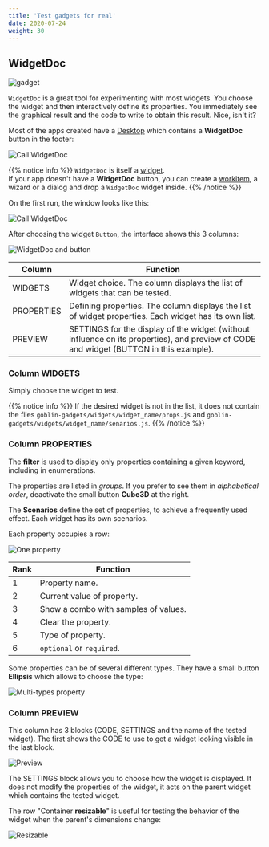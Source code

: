 ```yaml
---
title: 'Test gadgets for real'
date: 2020-07-24
weight: 30
---
```


## WidgetDoc

![gadget](/img/gadgets.2.svg?width=320px)

`WidgetDoc` is a great tool for experimenting with most widgets. You choose the
widget and then interactively define its properties. You immediately see the
graphical result and the code to write to obtain this result. Nice, isn't it?

Most of the apps created have a [Desktop](/goblins/desktop) which contains a
**WidgetDoc** button in the footer:

![Call WidgetDoc](/img/widgetdoc.call.png?width=600px)

{{% notice info %}} `WidgetDoc` is itself a [widget](/goblins/gadgets).  
If your app doesn't have a **WidgetDoc** button, you can create a
[workitem](/goblins/desktop/workitems), a wizard or a dialog and drop a
`WidgetDoc` widget inside. {{% /notice %}}

On the first run, the window looks like this:

![Call WidgetDoc](/img/widgetdoc.run.png)

After choosing the widget `Button`, the interface shows this 3 columns:

![WidgetDoc and button](/img/widgetdoc.button.png)

| Column     | Function                                                                                                                               |
| ---------- | -------------------------------------------------------------------------------------------------------------------------------------- |
| WIDGETS    | Widget choice. The column displays the list of widgets that can be tested.                                                             |
| PROPERTIES | Defining properties. The column displays the list of widget properties. Each widget has its own list.                                  |
| PREVIEW    | SETTINGS for the display of the widget (without influence on its properties), and preview of CODE and widget (BUTTON in this example). |

### Column **WIDGETS**

Simply choose the widget to test.

{{% notice info %}} If the desired widget is not in the list, it does not
contain the files `goblin-gadgets/widgets/widget_name/props.js` and
`goblin-gadgets/widgets/widget_name/senarios.js`. {{% /notice %}}

### Column **PROPERTIES**

The **filter** is used to display only properties containing a given keyword,
including in enumerations.

The properties are listed in _groups_. If you prefer to see them in
_alphabetical order_, deactivate the small button **Cube3D** at the right.

The **Scenarios** define the set of properties, to achieve a frequently used
effect. Each widget has its own scenarios.

Each property occupies a row:

![One property](/img/widgetdoc.property.png?width=800px)

| Rank | Function                             |
| ---- | ------------------------------------ |
| 1    | Property name.                       |
| 2    | Current value of property.           |
| 3    | Show a combo with samples of values. |
| 4    | Clear the property.                  |
| 5    | Type of property.                    |
| 6    | `optional` or `required`.            |

Some properties can be of several different types. They have a small button
**Ellipsis** which allows to choose the type:

![Multi-types property](/img/widgetdoc.types.png?width=500px)

### Column **PREVIEW**

This column has 3 blocks (CODE, SETTINGS and the name of the tested widget). The
first shows the CODE to use to get a widget looking visible in the last block.

![Preview](/img/widgetdoc.preview.png?width=500px)

The SETTINGS block allows you to choose how the widget is displayed. It does not
modify the properties of the widget, it acts on the parent widget which contains
the tested widget.

The row "Container **resizable**" is useful for testing the behavior of the
widget when the parent's dimensions change:

![Resizable](/img/widgetdoc.resizable.png?width=500px)
